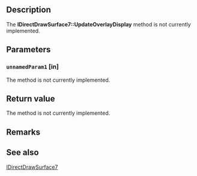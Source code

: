 ## Description

The **IDirectDrawSurface7::UpdateOverlayDisplay** method is not currently implemented.

## Parameters

### `unnamedParam1` [in]

The method is not currently implemented.

## Return value

The method is not currently implemented.

## Remarks

## See also

[IDirectDrawSurface7](https://learn.microsoft.com/windows/desktop/api/ddraw/nn-ddraw-idirectdrawsurface7)